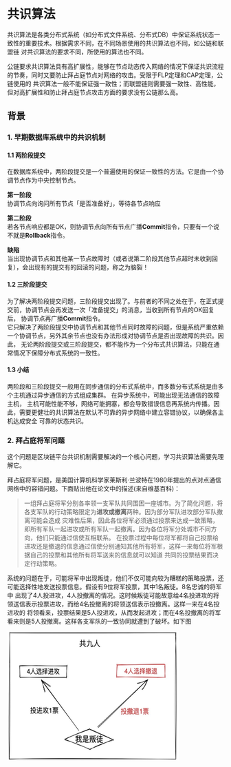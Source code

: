 # 共识算法

共识算法是各类分布式系统（如分布式文件系统、分布式DB）中保证系统状态一致性的重要技术。根据需求不同，在不同场景使用的共识算法也不同，如公链和联盟链
对共识算法的要求不同，所使用的算法也不同。

公链要求共识算法具有高扩展性，能够在节点动态传入网络的情况下保证共识流程的节奏，同时又要防止拜占庭节点对网络的攻击。受限于FLP定理和CAP定理，公链使用的
共识算法一般不能保证强一致性；而联盟链则需要强一致性、高性能，但对高扩展性和防止拜占庭节点攻击方面的要求没有公链那么高。

## 背景

### 1. 早期数据库系统中的共识机制

#### 1.1 两阶段提交
在数据库系统中，两阶段提交是一个普遍使用的保证一致性的方法。它是由一个协调节点作为中央控制节点。

**第一阶段**  
协调节点向询问所有节点「是否准备好」，等待各节点响应

**第二阶段**  
若各节点响应都是OK，则协调节点向所有节点广播**Commit**指令，只要有一个说不就是**Rollback**指令。

**缺陷**  
当出现协调节点和其他某一节点故障时（或者说第二阶段其他节点超时未收到回复），会出现有的提交有的回滚的问题，称之为脑裂！

#### 1.2 三阶段提交
为了解决两阶段提交问题，三阶段提交出现了。与前者的不同之处在于，在正式提交前，协调节点会再发送一次「准备提交」的消息，当收到所有节点的OK回复后，
协调节点再广播**Commit**指令。  
它只解决了两阶段提交中协调节点和其他节点同时故障的问题，但是系统严重依赖一个协调节点，另外其余节点也没有办法形成对协调节点是否出现故障的共识。因此，
无论两阶段提交或三阶段提交，都不能作为一个分布式共识算法，只能在通常情况下保障分布式系统的一致性。

#### 1.3 小结
两阶段和三阶段提交一般用在同步通信的分布式系统中，而多数分布式系统是由多个主机通过异步通信的方式组成集群。 在异步系统中，可能出现无法通信的故障主机，
主机可能性能不够，网络可能拥塞，都会导致错误信息再系统内传播。因此，需要更健壮的共识算法在默认不可靠的异步网络中建立容错协议，以确保各主机达成安全
可靠的状态共识。

### 2. 拜占庭将军问题
这个问题是区块链平台共识机制需要解决的一个核心问题，学习共识算法需要先理解它。  

拜占庭将军问题，是美国计算机科学家莱斯利·兰波特在1980年提出的点对点通信网络中的容错问题。下面贴出他在论文中的描述(来自维基百科)：
>一组拜占庭将军分别各率领一支军队共同围困一座城市。为了简化问题，将各支军队的行动策略限定为**进攻或撤离**两种。因为部分军队进攻部分军队撤离可能会造成
> 灾难性后果，因此各位将军必须通过投票来达成一致策略，即所有军队一起进攻或所有军队一起撤离。因为各位将军分处城市不同方向，他们只能通过信使互相联系。
> 在投票过程中每位将军都将自己投票给进攻还是撤退的信息通过信使分别通知其他所有将军，这样一来每位将军根据自己的投票和其他所有将军送来的信息就可以知道
> 共同的投票结果而决定行动策略。

系统的问题在于，可能将军中出现叛徒，他们不仅可能向较为糟糕的策略投票，还可能选择性地发送投票信息。假设有9位将军投票，其中1名叛徒。8名忠诚的将军中
出现了4人投进攻，4人投撤离的情况。这时候叛徒可能故意给4名投进攻的将领送信表示投票进攻，而给4名投撤离的将领送信表示投撤离。这样一来在4名投进攻的
将领看来，投票结果是5人投进攻，从而发起进攻；而在4名投撤离的将军看来则是5人投撤离。这样各支军队的一致协同就遭到了破坏。如下图

<img src="./images/baizhanting_problem.jpg" height="300" width="400">
